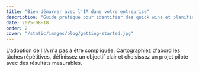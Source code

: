 ```yaml
---
title: "Bien démarrer avec l'IA dans votre entreprise"
description: "Guide pratique pour identifier des quick wins et planifier votre premier projet IA."
date: 2025-08-18
order: 2
cover: "/static/images/blog/getting-started.jpg"
---
```

L'adoption de l'IA n'a pas à être compliquée. Cartographiez d'abord les tâches répétitives, définissez un objectif clair et choisissez un projet pilote avec des résultats mesurables.
